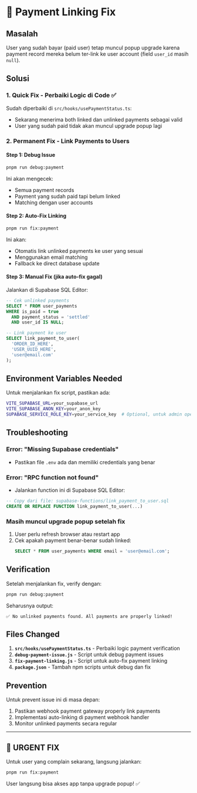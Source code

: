 # 🔧 Payment Linking Fix

## Masalah
User yang sudah bayar (paid user) tetap muncul popup upgrade karena payment record mereka belum ter-link ke user account (field `user_id` masih `null`).

## Solusi

### 1. **Quick Fix - Perbaiki Logic di Code** ✅
Sudah diperbaiki di `src/hooks/usePaymentStatus.ts`:
- Sekarang menerima both linked dan unlinked payments sebagai valid
- User yang sudah paid tidak akan muncul upgrade popup lagi

### 2. **Permanent Fix - Link Payments to Users**

#### Step 1: Debug Issue
```bash
pnpm run debug:payment
```
Ini akan mengecek:
- Semua payment records
- Payment yang sudah paid tapi belum linked
- Matching dengan user accounts

#### Step 2: Auto-Fix Linking
```bash
pnpm run fix:payment
```
Ini akan:
- Otomatis link unlinked payments ke user yang sesuai
- Menggunakan email matching
- Fallback ke direct database update

#### Step 3: Manual Fix (jika auto-fix gagal)
Jalankan di Supabase SQL Editor:
```sql
-- Cek unlinked payments
SELECT * FROM user_payments 
WHERE is_paid = true 
  AND payment_status = 'settled' 
  AND user_id IS NULL;

-- Link payment ke user
SELECT link_payment_to_user(
  'ORDER_ID_HERE',
  'USER_UUID_HERE', 
  'user@email.com'
);
```

## Environment Variables Needed

Untuk menjalankan fix script, pastikan ada:
```bash
VITE_SUPABASE_URL=your_supabase_url
VITE_SUPABASE_ANON_KEY=your_anon_key
SUPABASE_SERVICE_ROLE_KEY=your_service_key  # Optional, untuk admin operations
```

## Troubleshooting

### Error: "Missing Supabase credentials"
- Pastikan file `.env` ada dan memiliki credentials yang benar

### Error: "RPC function not found"  
- Jalankan function ini di Supabase SQL Editor:
```sql
-- Copy dari file: supabase-functions/link_payment_to_user.sql
CREATE OR REPLACE FUNCTION link_payment_to_user(...)
```

### Masih muncul upgrade popup setelah fix
1. User perlu refresh browser atau restart app
2. Cek apakah payment benar-benar sudah linked:
   ```sql
   SELECT * FROM user_payments WHERE email = 'user@email.com';
   ```

## Verification

Setelah menjalankan fix, verify dengan:
```bash
pnpm run debug:payment
```

Seharusnya output:
```
✅ No unlinked payments found. All payments are properly linked!
```

## Files Changed

1. **`src/hooks/usePaymentStatus.ts`** - Perbaiki logic payment verification
2. **`debug-payment-issue.js`** - Script untuk debug payment issues
3. **`fix-payment-linking.js`** - Script untuk auto-fix payment linking
4. **`package.json`** - Tambah npm scripts untuk debug dan fix

## Prevention

Untuk prevent issue ini di masa depan:
1. Pastikan webhook payment gateway properly link payments
2. Implementasi auto-linking di payment webhook handler  
3. Monitor unlinked payments secara regular

---

## 🚨 URGENT FIX

Untuk user yang complain sekarang, langsung jalankan:
```bash
pnpm run fix:payment
```

User langsung bisa akses app tanpa upgrade popup! ✅
